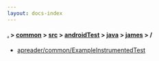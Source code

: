 ```yaml
---
layout: docs-index
---
```

#### [.](./../../../../../index) > [common](./../../../../index) > [src](./../../../index) > [androidTest](./../../index) > [java](./../index) > [james](./index) > **/**

- [apreader/common/ExampleInstrumentedTest](apreader/common/ExampleInstrumentedTest)
